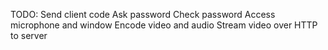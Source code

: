 TODO:
Send client code
Ask password
Check password
Access microphone and window
Encode video and audio
Stream video over HTTP to server
